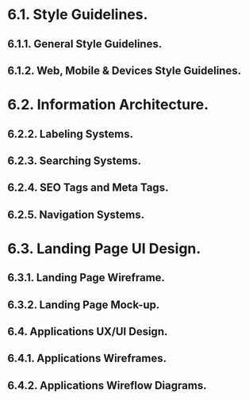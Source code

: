 # 6.1. Style Guidelines.

## 6.1.1. General Style Guidelines.

## 6.1.2. Web, Mobile & Devices Style Guidelines.

# 6.2. Information Architecture.

## 6.2.2. Labeling Systems.

## 6.2.3. Searching Systems.

## 6.2.4. SEO Tags and Meta Tags.

## 6.2.5. Navigation Systems.

# 6.3. Landing Page UI Design.

## 6.3.1. Landing Page Wireframe.

## 6.3.2. Landing Page Mock-up.

## 6.4. Applications UX/UI Design.

## 6.4.1. Applications Wireframes.

## 6.4.2. Applications Wireflow Diagrams.